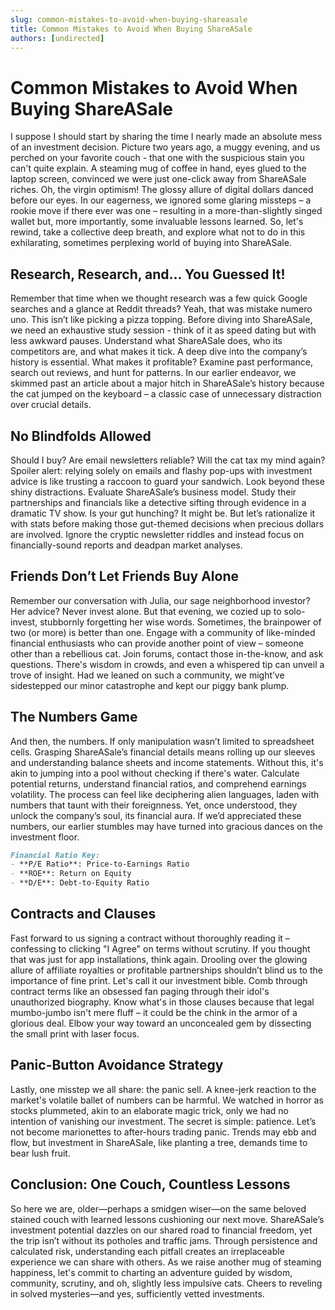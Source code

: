 ```yaml
---
slug: common-mistakes-to-avoid-when-buying-shareasale
title: Common Mistakes to Avoid When Buying ShareASale
authors: [undirected]
---
```



# Common Mistakes to Avoid When Buying ShareASale

I suppose I should start by sharing the time I nearly made an absolute mess of an investment decision. Picture two years ago, a muggy evening, and us perched on your favorite couch - that one with the suspicious stain you can't quite explain. A steaming mug of coffee in hand, eyes glued to the laptop screen, convinced we were just one-click away from ShareASale riches. Oh, the virgin optimism! The glossy allure of digital dollars danced before our eyes. In our eagerness, we ignored some glaring missteps – a rookie move if there ever was one – resulting in a more-than-slightly singed wallet but, more importantly, some invaluable lessons learned. So, let's rewind, take a collective deep breath, and explore what not to do in this exhilarating, sometimes perplexing world of buying into ShareASale.

## Research, Research, and... You Guessed It!

Remember that time when we thought research was a few quick Google searches and a glance at Reddit threads? Yeah, that was mistake numero uno. This isn’t like picking a pizza topping. Before diving into ShareASale, we need an exhaustive study session - think of it as speed dating but with less awkward pauses. Understand what ShareASale does, who its competitors are, and what makes it tick. A deep dive into the company’s history is essential. What makes it profitable? Examine past performance, search out reviews, and hunt for patterns. In our earlier endeavor, we skimmed past an article about a major hitch in ShareASale’s history because the cat jumped on the keyboard – a classic case of unnecessary distraction over crucial details.

## No Blindfolds Allowed

Should I buy? Are email newsletters reliable? Will the cat tax my mind again? Spoiler alert: relying solely on emails and flashy pop-ups with investment advice is like trusting a raccoon to guard your sandwich. Look beyond these shiny distractions. Evaluate ShareASale’s business model. Study their partnerships and financials like a detective sifting through evidence in a dramatic TV show. Is your gut hunching? It might be. But let’s rationalize it with stats before making those gut-themed decisions when precious dollars are involved. Ignore the cryptic newsletter riddles and instead focus on financially-sound reports and deadpan market analyses.

## Friends Don’t Let Friends Buy Alone

Remember our conversation with Julia, our sage neighborhood investor? Her advice? Never invest alone. But that evening, we cozied up to solo-invest, stubbornly forgetting her wise words. Sometimes, the brainpower of two (or more) is better than one. Engage with a community of like-minded financial enthusiasts who can provide another point of view – someone other than a rebellious cat. Join forums, contact those in-the-know, and ask questions. There's wisdom in crowds, and even a whispered tip can unveil a trove of insight. Had we leaned on such a community, we might’ve sidestepped our minor catastrophe and kept our piggy bank plump.

## The Numbers Game

And then, the numbers. If only manipulation wasn’t limited to spreadsheet cells. Grasping ShareASale’s financial details means rolling up our sleeves and understanding balance sheets and income statements. Without this, it's akin to jumping into a pool without checking if there's water. Calculate potential returns, understand financial ratios, and comprehend earnings volatility. The process can feel like deciphering alien languages, laden with numbers that taunt with their foreignness. Yet, once understood, they unlock the company’s soul, its financial aura. If we’d appreciated these numbers, our earlier stumbles may have turned into gracious dances on the investment floor.

```markdown
Financial Ratio Key:
- **P/E Ratio**: Price-to-Earnings Ratio
- **ROE**: Return on Equity
- **D/E**: Debt-to-Equity Ratio
```

## Contracts and Clauses

Fast forward to us signing a contract without thoroughly reading it – confessing to clicking "I Agree" on terms without scrutiny. If you thought that was just for app installations, think again. Drooling over the glowing allure of affiliate royalties or profitable partnerships shouldn’t blind us to the importance of fine print. Let's call it our investment bible. Comb through contract terms like an obsessed fan paging through their idol's unauthorized biography. Know what's in those clauses because that legal mumbo-jumbo isn't mere fluff – it could be the chink in the armor of a glorious deal. Elbow your way toward an unconcealed gem by dissecting the small print with laser focus.

## Panic-Button Avoidance Strategy

Lastly, one misstep we all share: the panic sell. A knee-jerk reaction to the market's volatile ballet of numbers can be harmful. We watched in horror as stocks plummeted, akin to an elaborate magic trick, only we had no intention of vanishing our investment. The secret is simple: patience. Let’s not become marionettes to after-hours trading panic. Trends may ebb and flow, but investment in ShareASale, like planting a tree, demands time to bear lush fruit.

## Conclusion: One Couch, Countless Lessons

So here we are, older—perhaps a smidgen wiser—on the same beloved stained couch with learned lessons cushioning our next move. ShareASale’s investment potential dazzles on our shared road to financial freedom, yet the trip isn’t without its potholes and traffic jams. Through persistence and calculated risk, understanding each pitfall creates an irreplaceable experience we can share with others. As we raise another mug of steaming happiness, let's commit to charting an adventure guided by wisdom, community, scrutiny, and oh, slightly less impulsive cats. Cheers to reveling in solved mysteries—and yes, sufficiently vetted investments.